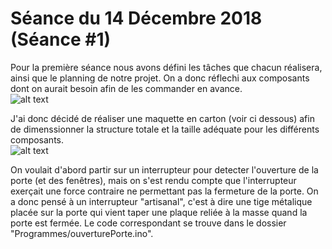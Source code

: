 # Séance du 14 Décembre 2018 (Séance #1)

Pour la première séance nous avons défini les tâches que chacun réalisera, ainsi que le planning de notre projet.
On a donc réflechi aux composants dont on aurait besoin afin de les commander en avance.
<br>
![alt text](https://github.com/LesDeuxM/Projet-Maison-Connectee/Annexe/maquette1.jpg?raw=true "Screenshot de l'app")


J'ai donc décidé de réaliser une maquette en carton (voir ci dessous) afin de dimenssionner la structure totale et la taille adéquate pour les différents composants.
<br>
![alt text](https://github.com/LesDeuxM/Projet-Maison-Connectee/Annexe/design.jpg?raw=true "Screenshot de l'app")


On voulait d'abord partir sur un interrupteur pour detecter l'ouverture de la porte (et des fenêtres), mais on s'est rendu compte que l'interrupteur exerçait une force contraire ne permettant pas la fermeture de la porte.
On a donc pensé à un interrupteur "artisanal", c'est à dire une tige métalique placée sur la porte qui vient taper une plaque reliée à la masse quand la porte est fermée.
Le code correspondant se trouve dans le dossier "Programmes/ouverturePorte.ino".
      
